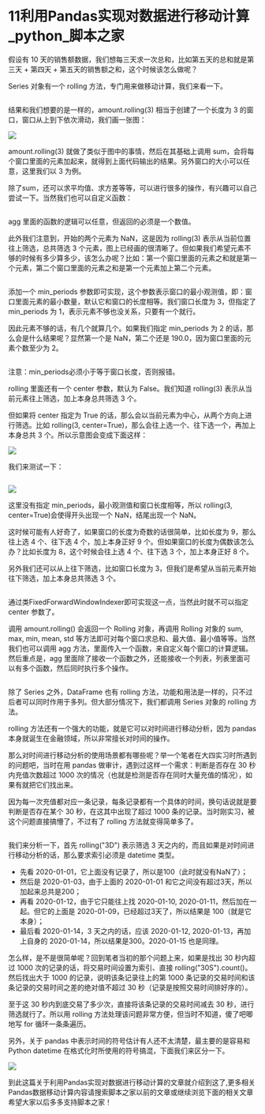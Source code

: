 # 11利用Pandas实现对数据进行移动计算_python_脚本之家
假设有 10 天的销售额数据，我们想每三天求一次总和，比如第五天的总和就是第三天 + 第四天 + 第五天的销售额之和，这个时候该怎么做呢？

Series 对象有一个 rolling 方法，专门用来做移动计算，我们来看一下。

```

```

结果和我们想要的是一样的，amount.rolling(3) 相当于创建了一个长度为 3 的窗口，窗口从上到下依次滑动，我们画一张图：

![](https://img.jbzj.com/file_images/article/202207/202272193542860.jpg)

amount.rolling(3) 就做了类似于图中的事情，然后在其基础上调用 sum，会将每个窗口里面的元素加起来，就得到上面代码输出的结果。另外窗口的大小可以任意，这里我们以 3 为例。

除了sum，还可以求平均值、求方差等等，可以进行很多的操作，有兴趣可以自己尝试一下。当然我们也可以自定义函数：

```

```

agg 里面的函数的逻辑可以任意，但返回的必须是一个数值。

此外我们注意到，开始的两个元素为 NaN，这是因为 rolling(3) 表示从当前位置往上筛选，总共筛选 3 个元素，图上已经画的很清晰了。但如果我们希望元素不够的时候有多少算多少，该怎么办呢？比如：第一个窗口里面的元素之和就是第一个元素，第二个窗口里面的元素之和是第一个元素加上第二个元素。

```

```

添加一个 min\_periods 参数即可实现，这个参数表示窗口的最小观测值，即：窗口里面元素的最小数量，默认它和窗口的长度相等。我们窗口长度为 3，但指定了 min\_periods 为 1，表示元素不够也没关系，只要有一个就行。

因此元素不够的话，有几个就算几个。如果我们指定 min\_periods 为 2 的话，那么会是什么结果呢？显然第一个是 NaN，第二个还是 190.0，因为窗口里面的元素个数至少为 2。

```

```

注意：min\_periods必须小于等于窗口长度，否则报错。

rolling 里面还有一个 center 参数，默认为 False。我们知道 rolling(3) 表示从当前元素往上筛选，加上本身总共筛选 3 个。

但如果将 center 指定为 True 的话，那么会以当前元素为中心，从两个方向上进行筛选。比如 rolling(3, center=True)，那么会往上选一个、往下选一个，再加上本身总共 3 个。所以示意图会变成下面这样：

![](https://img.jbzj.com/file_images/article/202207/202272193542861.jpg)

我们来测试一下：

```

```

![](https://img.jbzj.com/file_images/article/202104/2021416141955635.png)

这里没有指定 min\_periods，最小观测值和窗口长度相等，所以 rolling(3, center=True)会使得开头出现一个 NaN，结尾出现一个 NaN。

这时候可能有人好奇了，如果窗口的长度为奇数的话很简单，比如长度为 9，那么往上选 4 个、往下选 4 个，加上本身正好 9 个。但如果窗口的长度为偶数该怎么办？比如长度为 8，这个时候会往上选 4 个、往下选 3 个，加上本身正好 8 个。

另外我们还可以从上往下筛选，比如窗口长度为 3，但我们是希望从当前元素开始往下筛选，加上本身总共筛选 3 个。

```

```

通过类FixedForwardWindowIndexer即可实现这一点，当然此时就不可以指定 center 参数了。

调用 amount.rolling() 会返回一个 Rolling 对象，再调用 Rolling 对象的 sum, max, min, mean, std 等方法即可对每个窗口求总和、最大值、最小值等等。当然我们也可以调用 agg 方法，里面传入一个函数，来自定义每个窗口的计算逻辑。然后重点是，agg 里面除了接收一个函数之外，还能接收一个列表，列表里面可以有多个函数，然后同时执行多个操作。

```

```

除了 Series 之外，DataFrame 也有 rolling 方法，功能和用法是一样的，只不过后者可以同时作用于多列。但大部分情况下，我们都调用 Series 对象的 rolling 方法。

rolling 方法还有一个强大的功能，就是它可以对时间进行移动分析，因为 pandas 本身就诞生在金融领域，所以非常擅长对时间的操作。

那么对时间进行移动分析的使用场景都有哪些呢？举一个笔者在大四实习时所遇到的问题吧，当时在用 pandas 做审计，遇到过这样一个需求：判断是否存在 30 秒内充值次数超过 1000 次的情况（也就是检测是否存在同时大量充值的情况），如果有就把它们找出来。

因为每一次充值都对应一条记录，每条记录都有一个具体的时间，换句话说就是要判断是否存在某个 30 秒，在这其中出现了超过 1000 条的记录。当时刚实习，被这个问题直接搞懵了，不过有了 rolling 方法就变得简单多了。

```

```

我们来分析一下，首先 rolling("3D") 表示筛选 3 天之内的，而且如果是对时间进行移动分析的话，那么要求索引必须是 datetime 类型。

*   先看 2020-01-01，它上面没有记录了，所以是100（此时就没有NaN了）；
*   然后是 2020-01-03，由于上面的 2020-01-01 和它之间没有超过3天，所以加起来总共是200；
*   再看 2020-01-12，由于它只能往上找 2020-01-10, 2020-01-11，然后加在一起。但它的上面是 2020-01-09，已经超过3天了，所以结果是 100（就是它本身）；
*   最后看 2020-01-14，3 天之内的话，应该 2020-01-12, 2020-01-13，再加上自身的 2020-01-14，所以结果是300。2020-01-15 也是同理。

怎么样，是不是很简单呢？回到笔者当初的那个问题上来，如果是找出 30 秒内超过 1000 次的记录的话，将交易时间设置为索引、直接 rolling("30S").count()。然后找出大于 1000 的记录，说明该条记录往上的第 1000 条记录的交易时间和该条记录的交易时间之差的绝对值不超过 30 秒（记录是按照交易时间排好序的）。

至于这 30 秒内到底交易了多少次，直接将该条记录的交易时间减去 30 秒，进行筛选就行了。所以用 rolling 方法处理该问题非常方便，但当时不知道，傻了吧唧地写 for 循环一条条遍历。

另外，关于 pandas 中表示时间的符号估计有人还不太清楚，最主要的是容易和 Python datetime 在格式化时所使用的符号搞混，下面我们来区分一下。

![](https://img.jbzj.com/file_images/article/202207/202272193542862.png)

到此这篇关于利用Pandas实现对数据进行移动计算的文章就介绍到这了,更多相关Pandas数据移动计算内容请搜索脚本之家以前的文章或继续浏览下面的相关文章希望大家以后多多支持脚本之家！